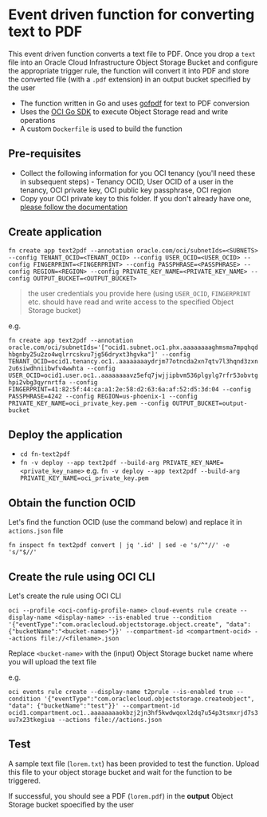 # Event driven function for converting text to PDF

This event driven function converts a text file to PDF. Once you drop a `text` file into an Oracle Cloud Infrastructure Object Storage Bucket and configure the appropriate trigger rule, the function will convert it into PDF and store the converted file (with a `.pdf` extension) in an output bucket specified by the user 

- The function written in Go and uses [gofpdf](https://github.com/jung-kurt/gofpdf) for text to PDF conversion 
- Uses the [OCI Go SDK](https://github.com/oracle/oci-go-sdk) to execute Object Storage read and write operations
- A custom `Dockerfile` is used to build the function

## Pre-requisites

- Collect the following information for you OCI tenancy (you'll need these in subsequent steps) - Tenancy OCID, User OCID of a user in the tenancy, OCI private key, OCI public key passphrase, OCI region
- Copy your OCI private key to this folder. If you don't already have one, [please follow the documentation](https://docs.cloud.oracle.com/iaas/Content/API/Concepts/apisigningkey.htm#How)


## Create application

`fn create app text2pdf --annotation oracle.com/oci/subnetIds=<SUBNETS> --config TENANT_OCID=<TENANT_OCID> --config USER_OCID=<USER_OCID> --config FINGERPRINT=<FINGERPRINT> --config PASSPHRASE=<PASSPHRASE> --config REGION=<REGION> --config PRIVATE_KEY_NAME=<PRIVATE_KEY_NAME> --config OUTPUT_BUCKET=<OUTPUT_BUCKET>`

> the user credentials you provide here (using `USER_OCID`, `FINGERPRINT` etc. should have read and write access to the specified Object Storage bucket)

e.g.

`fn create app text2pdf --annotation oracle.com/oci/subnetIds='["ocid1.subnet.oc1.phx.aaaaaaaaghmsma7mpqhqdhbgnby25u2zo4wqlrrcskvu7jg56dryxt3hgvka"]' --config TENANT_OCID=ocid1.tenancy.oc1..aaaaaaaaydrjm77otncda2xn7qtv7l3hqnd3zxn2u6siwdhniibwfv4wwhta --config USER_OCID=ocid1.user.oc1..aaaaaaaavz5efq7jwjjipbvm536plgylg7rfr53obvtghpi2vbg3qyrnrtfa --config FINGERPRINT=41:82:5f:44:ca:a1:2e:58:d2:63:6a:af:52:d5:3d:04 --config PASSPHRASE=4242 --config REGION=us-phoenix-1 --config PRIVATE_KEY_NAME=oci_private_key.pem --config OUTPUT_BUCKET=output-bucket`

## Deploy the application

- `cd fn-text2pdf` 
- `fn -v deploy --app text2pdf --build-arg PRIVATE_KEY_NAME=<private_key_name>` e.g. `fn -v deploy --app text2pdf --build-arg PRIVATE_KEY_NAME=oci_private_key.pem`

## Obtain the function OCID

Let's find the function OCID (use the command below) and replace it in `actions.json` file

`fn inspect fn text2pdf convert | jq '.id' | sed -e 's/^"//' -e 's/"$//'`

## Create the rule using OCI CLI

Let's create the rule using OCI CLI

`oci --profile <oci-config-profile-name> cloud-events rule create --display-name <display-name> --is-enabled true --condition '{"eventType":"com.oraclecloud.objectstorage.object.create", "data": {"bucketName":"<bucket-name>"}}' --compartment-id <compartment-ocid> --actions file://<filename>.json`

Replace `<bucket-name>` with the (input) Object Storage bucket name where you will upload the text file

e.g.

`oci events rule create --display-name t2prule --is-enabled true --condition '{"eventType":"com.oraclecloud.objectstorage.createobject", "data": {"bucketName":"test"}}' --compartment-id ocid1.compartment.oc1..aaaaaaaaokbzj2jn3hf5kwdwqoxl2dq7u54p3tsmxrjd7s3uu7x23tkegiua --actions file://actions.json`


## Test

A sample text file (`lorem.txt`) has been provided to test the function. Upload this file to your object storage bucket and wait for the function to be triggered.

If successful, you should see a PDF (`lorem.pdf`) in the **output** Object Storage bucket spoecified by the user
